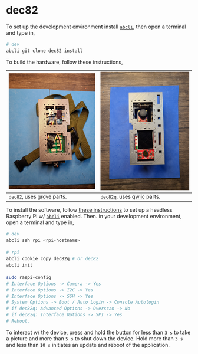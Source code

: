 # dec82

To set up the development environment install [`abcli`](https://github.com/kamangir/awesome-bash-cli), then open a terminal and type in,

```bash
# dev
abcli git clone dec82 install
```

To build the hardware, follow these instructions,

| [![image](https://github.com/kamangir/blue-bracket/raw/main/images/dec82-1.jpg)](https://github.com/kamangir/blue-bracket/blob/main/designs/dec82.md) | [![image](https://github.com/kamangir/blue-bracket/raw/main/images/dec82q-3.jpg)](https://github.com/kamangir/blue-bracket/blob/main/designs/dec82.md) |
|---|---| 
| [`dec82`](https://github.com/kamangir/blue-bracket/blob/main/designs/dec82.md), uses [grove](https://wiki.seeedstudio.com/Grove_System/) parts. | [`dec82q`](https://github.com/kamangir/blue-bracket/blob/main/designs/dec82q.md), uses [qwiic](https://www.sparkfun.com/qwiic) parts. |

To install the software, follow [these instructions](https://github.com/kamangir/awesome-bash-cli/wiki/Raspberry-Pi) to set up a headless Raspberry Pi w/ [`abcli`](https://github.com/kamangir/awesome-bash-cli) enabled. Then. in your development environment, open a terminal and type in,

```bash
# dev
abcli ssh rpi <rpi-hostname>

# rpi
abcli cookie copy dec82q # or dec82
abcli init

sudo raspi-config
# Interface Options -> Camera -> Yes
# Interface Options -> I2C -> Yes
# Interface Options -> SSH -> Yes
# System Options -> Boot / Auto Login -> Console Autologin
# if dec82q: Advanced Options -> Overscan -> No
# if dec82q: Interface Options -> SPI -> Yes
# Reboot.
```

To interact w/ the device, press and hold the button for less than `3 s` to take a picture and more than `5 s` to shut down the device. Hold more than `3 s` and less than `10 s` initiates an update and reboot of the application.